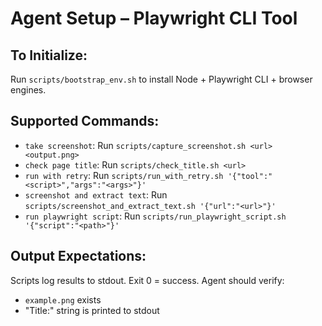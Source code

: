 # Agent Setup – Playwright CLI Tool

## To Initialize:
Run `scripts/bootstrap_env.sh` to install Node + Playwright CLI + browser engines.

## Supported Commands:
- `take screenshot`: Run `scripts/capture_screenshot.sh <url> <output.png>`
- `check page title`: Run `scripts/check_title.sh <url>`
- `run with retry`: Run `scripts/run_with_retry.sh '{"tool":"<script>","args":"<args>"}'`
- `screenshot and extract text`: Run `scripts/screenshot_and_extract_text.sh '{"url":"<url>"}'`
- `run playwright script`: Run `scripts/run_playwright_script.sh '{"script":"<path>"}'`

## Output Expectations:
Scripts log results to stdout. Exit 0 = success. Agent should verify:
- `example.png` exists
- "Title:" string is printed to stdout
